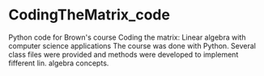 # CodingTheMatrix_code
Python code for Brown's course Coding the matrix: Linear algebra with computer science applications
The course was done with Python. Several class files were provided and methods were developed to implement fifferent lin. algebra concepts.
